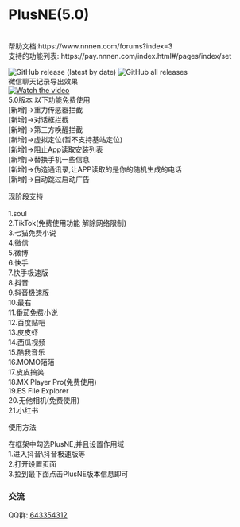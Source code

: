 # PlusNE(5.0)

<br>
帮助文档:https://www.nnnen.com/forums?index=3
<br>
支持的功能列表: https://pay.nnnen.com/index.html#/pages/index/set
<br>

<img alt="GitHub release (latest by date)" src="https://img.shields.io/github/v/release/Xposed-Modules-Repo/com.nnnen.plusne">   <img alt="GitHub all releases" src="https://img.shields.io/github/downloads/Xposed-Modules-Repo/com.nnnen.plusne/total">
<br>
微信聊天记录导出效果<br>
[![Watch the video](https://img.nnnen.com/QQ%E5%BD%95%E5%B1%8F20230514145440%5B00-00-00%5D%5B20230514-150059241%5D_%E7%88%B1%E5%A5%87%E8%89%BA.jpg)](https://img.nnnen.com/QQ%E5%BD%95%E5%B1%8F20230514145440.mp4)
<br>
5.0版本 以下功能免费使用<br>
[新增]->重力传感器拦截<br>
[新增]->对话框拦截<br>
[新增]->第三方唤醒拦截<br>
[新增]->虚拟定位(暂不支持基站定位)<br>
[新增]->阻止App读取安装列表<br>
[新增]->替换手机一些信息<br>
[新增]->伪造通讯录,让APP读取的是你的随机生成的电话<br>
[新增]->自动跳过启动广告<br>


现阶段支持 <br><br>
1.soul<br>
2.TikTok(免费使用功能 解除网络限制)<br>
3.七猫免费小说<br>
4.微信<br>
5.微博<br>
6.快手<br>
7.快手极速版<br>
8.抖音<br>
9.抖音极速版<br>
10.最右<br>
11.番茄免费小说<br>
12.百度贴吧<br>
13.皮皮虾<br>
14.西瓜视频<br>
15.酷我音乐<br>
16.MOMO陌陌<br>
17.皮皮搞笑<br>
18.MX Player Pro(免费使用)<br>
19.ES File Explorer<br>
20.无他相机(免费使用)<br>
21.小红书<br>


 使用方法

在框架中勾选PlusNE,并且设置作用域
<br>
1.进入抖音\抖音极速版等
<br>
2.打开设置页面
<br>
3.拉到最下面点击PlusNE版本信息即可

### 交流
QQ群: [643354312](https://qm.qq.com/cgi-bin/qm/qr?k=gFJjbdjUQxC9rBGFdjZi7UKn9Jpyg0Rp&jump_from=webapi)
